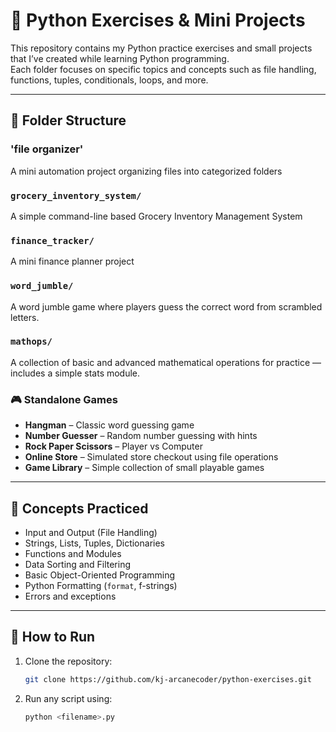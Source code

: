 # 🐍 Python Exercises & Mini Projects

This repository contains my Python practice exercises and small projects that I’ve created while learning Python programming.  
Each folder focuses on specific topics and concepts such as file handling, functions, tuples, conditionals, loops, and more.

---

## 📁 Folder Structure

### 'file organizer' 
A mini automation project organizing files into categorized folders

### `grocery_inventory_system/`
A simple command-line based Grocery Inventory Management System

### `finance_tracker/`
A mini finance planner project

### `word_jumble/`
A word jumble game where players guess the correct word from scrambled letters.

### `mathops/`
A collection of basic and advanced mathematical operations for practice — includes a simple stats module.

### 🎮 Standalone Games
- **Hangman** – Classic word guessing game  
- **Number Guesser** – Random number guessing with hints  
- **Rock Paper Scissors** – Player vs Computer  
- **Online Store** – Simulated store checkout using file operations  
- **Game Library** – Simple collection of small playable games

---

## 🧠 Concepts Practiced
- Input and Output (File Handling)
- Strings, Lists, Tuples, Dictionaries
- Functions and Modules
- Data Sorting and Filtering
- Basic Object-Oriented Programming
- Python Formatting (`format`, f-strings)
- Errors and exceptions

---

## 🚀 How to Run
1. Clone the repository:
   ```bash
   git clone https://github.com/kj-arcanecoder/python-exercises.git
2. Run any script using:
   ```bash
   python <filename>.py
